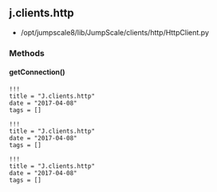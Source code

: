 <!-- toc -->
## j.clients.http

- /opt/jumpscale8/lib/JumpScale/clients/http/HttpClient.py

### Methods

#### getConnection() 


```
!!!
title = "J.clients.http"
date = "2017-04-08"
tags = []
```

```
!!!
title = "J.clients.http"
date = "2017-04-08"
tags = []
```

```
!!!
title = "J.clients.http"
date = "2017-04-08"
tags = []
```
